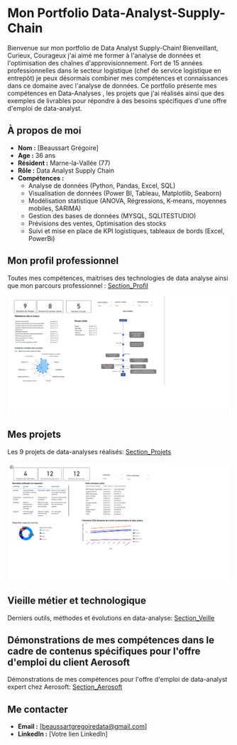 # Mon Portfolio Data-Analyst-Supply-Chain

Bienvenue sur mon portfolio de Data Analyst Supply-Chain!
Bienveillant, Curieux, Courageux j'ai aimé me former à  l'analyse de données et l'optimisation des chaînes d'approvisionnement. Fort de 15 années professionnelles dans le secteur logistique (chef de service logistique en entrepôt) je peux désormais combiner mes compétences et connaissances dans ce domaine avec l'analyse de données. Ce portfolio présente mes compétences en Data-Analyses , les projets que j'ai réalisés ainsi que des exemples de livrables pour répondre à des besoins spécifiques d'une offre d'emploi de data-analyst.


## À propos de moi
- **Nom :** [Beaussart Grégoire]
- **Age :** 36 ans
- **Résident :** Marne-la-Vallée (77)
- **Rôle :** Data Analyst Supply Chain
- **Compétences :**
  - Analyse de données (Python, Pandas, Excel, SQL)
  - Visualisation de données (Power BI, Tableau, Matplotlib, Seaborn)
  - Modélisation statistique (ANOVA, Régressions, K-means, moyennes mobiles, SARIMA)
  - Gestion des bases de données (MYSQL, SQLITESTUDIO)
  - Prévisions des ventes, Optimisation des stocks
  - Suivi et mise en place de KPI logistiques, tableaux de bords (Excel, PowerBi)

## Mon profil professionnel

Toutes mes compétences, maitrises des technologies de data analyse ainsi que mon parcours professionnel : 
[Section_Profil](profil_professionnel.md)

![MonImage](imageprofil.png)

## Mes projets

Les 9 projets de data-analyses réalisés:
[Section_Projets](projet.md)

![MonImage](imageveille.png)

## Vieille métier et technologique

Derniers outils, méthodes et évolutions en data-analyse:
[Section_Veille](veille_m%C3%A9tier_technologique.md)

## Démonstrations de mes compétences dans le cadre de contenus spécifiques pour l'offre d'emploi du client Aerosoft

Démonstrations de mes compétences pour l'offre d'emploi de data-analyst expert chez Aerosoft:
[Section_Aerosoft](demonstration_competences_candidature_offre_d_emploi_aerosoft.md)

## Me contacter
- **Email :** [beaussartgregoiredata@gmail.com]
- **LinkedIn :** [Votre lien LinkedIn]
